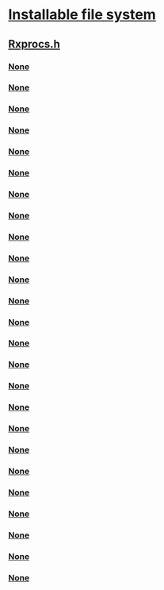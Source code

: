 # [Installable file system](../_ifsk/index.md)
## [Rxprocs.h](index.md)
### [None](../rxprocs/nf-rxprocs-fsrtlcheckoplock.md)
### [None](../rxprocs/nf-rxprocs-fsrtlnotifyfullchangedirectory.md)
### [None](../rxprocs/nf-rxprocs-fsrtloplockisfastiopossible.md)
### [None](../rxprocs/nf-rxprocs-rxchangebufferingstate.md)
### [None](../rxprocs/nf-rxprocs-rxcompleterequest.md)
### [None](../rxprocs/nf-rxprocs-rxcompleterequest_real.md)
### [None](../rxprocs/nf-rxprocs-rxdereference.md)
### [None](../rxprocs/nf-rxprocs-rxdriverentry.md)
### [None](../rxprocs/nf-rxprocs-rxfinalizeconnection.md)
### [None](../rxprocs/nf-rxprocs-rxfinalizenetfcb.md)
### [None](../rxprocs/nf-rxprocs-rxforcefinalizeallvnetroots.md)
### [None](../rxprocs/nf-rxprocs-rxfsdpostrequest.md)
### [None](../rxprocs/nf-rxprocs-rxindicatechangeofbufferingstate.md)
### [None](../rxprocs/nf-rxprocs-rxindicatechangeofbufferingstateforsrvopen.md)
### [None](../rxprocs/nf-rxprocs-rxisthisacscagentopen.md)
### [None](../rxprocs/nf-rxprocs-rxlockenumerator.md)
### [None](../rxprocs/nf-rxprocs-rxlogeventdirect.md)
### [None](../rxprocs/nf-rxprocs-rxlogeventwithannotation.md)
### [None](../rxprocs/nf-rxprocs-rxlogeventwithbufferdirect.md)
### [None](../rxprocs/nf-rxprocs-rxmapsystembuffer.md)
### [None](../rxprocs/nf-rxprocs-rxpreparetoreparsesymboliclink.md)
### [None](../rxprocs/nf-rxprocs-rxpurgeallfobxs.md)
### [None](../rxprocs/nf-rxprocs-rxreference.md)
### [None](../rxprocs/nf-rxprocs-rxscavengeallfobxs.md)
### [None](../rxprocs/nf-rxprocs-rxsetsrvcalldomainname.md)
